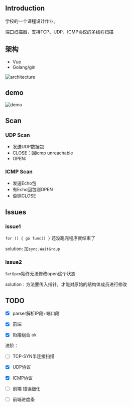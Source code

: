 ## Introduction

学校的一个课程设计作业。

端口扫描器，支持TCP、UDP、ICMP协议的多线程扫描

## 架构

- Vue
- Golang/gin

![architecture](https://soreatu-1300077947.cos.ap-nanjing.myqcloud.com/uPic/8E334B0F-AFE4-42AD-8553-1D2C798FBED2.png)



## demo
![demo](https://soreatu-1300077947.cos.ap-nanjing.myqcloud.com/uPic/iu8PW9.png)


## Scan

### UDP Scan
- 发送UDP数据包
- CLOSE：回icmp unreachable
- OPEN: 

### ICMP Scan
- 发送Echo包
- 有Echo回包则OPEN
- 否则CLOSE

## Issues

### issue1

`for () { go func() }` 还没跑完程序就结束了

solution: 加`sync.WaitGroup`

### issue2

`SetOpen`始终无法修改open这个状态

solution：方法要传入指针，才能对原始的结构体成员进行修改

## TODO

- [x] parser解析IP段+端口段

- [x] 前端

- [x] 衔接组合 ok

进阶：

- [ ] TCP-SYN半连接扫描

- [x] UDP协议

- [x] ICMP协议

- [ ] 前端 错误细化

- [ ] 前端进度条

